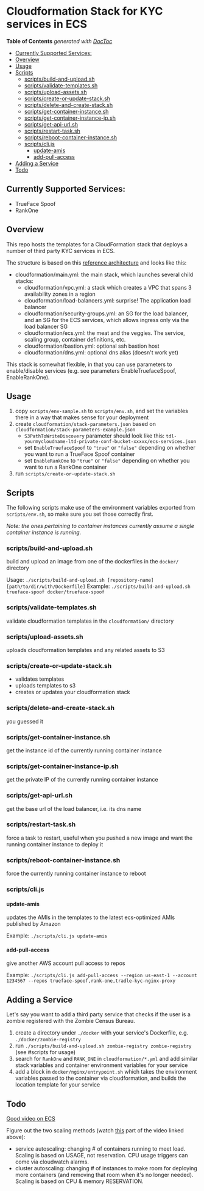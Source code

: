 # Cloudformation Stack for KYC services in ECS

<!-- START doctoc generated TOC please keep comment here to allow auto update -->
<!-- DON'T EDIT THIS SECTION, INSTEAD RE-RUN doctoc TO UPDATE -->
**Table of Contents**  *generated with [DocToc](https://github.com/thlorenz/doctoc)*

- [Currently Supported Services:](#currently-supported-services)
- [Overview](#overview)
- [Usage](#usage)
- [Scripts](#scripts)
  - [scripts/build-and-upload.sh](#scriptsbuild-and-uploadsh)
  - [scripts/validate-templates.sh](#scriptsvalidate-templatessh)
  - [scripts/upload-assets.sh](#scriptsupload-assetssh)
  - [scripts/create-or-update-stack.sh](#scriptscreate-or-update-stacksh)
  - [scripts/delete-and-create-stack.sh](#scriptsdelete-and-create-stacksh)
  - [scripts/get-container-instance.sh](#scriptsget-container-instancesh)
  - [scripts/get-container-instance-ip.sh](#scriptsget-container-instance-ipsh)
  - [scripts/get-api-url.sh](#scriptsget-api-urlsh)
  - [scripts/restart-task.sh](#scriptsrestart-tasksh)
  - [scripts/reboot-container-instance.sh](#scriptsreboot-container-instancesh)
  - [scripts/cli.js](#scriptsclijs)
    - [update-amis](#update-amis)
    - [add-pull-access](#add-pull-access)
- [Adding a Service](#adding-a-service)
- [Todo](#todo)

<!-- END doctoc generated TOC please keep comment here to allow auto update -->


## Currently Supported Services:

- TrueFace Spoof
- RankOne

## Overview

This repo hosts the templates for a CloudFormation stack that deploys a number of third party KYC services in ECS.

The structure is based on this [reference architecture](https://github.com/aws-samples/ecs-refarch-cloudformation) and looks like this:

- cloudformation/main.yml: the main stack, which launches several child stacks:
  - cloudformation/vpc.yml: a stack which creates a VPC that spans 3 availability zones in a region
  - cloudformation/load-balancers.yml: surprise! The application load balancer
  - cloudformation/security-groups.yml: an SG for the load balancer, and an SG for the ECS services, which allows ingress only via the load balancer SG
  - cloudformation/ecs.yml: the meat and the veggies. The service, scaling group, container definitions, etc.
  - cloudformation/bastion.yml: optional ssh bastion host
  - cloudformation/dns.yml: optional dns alias (doesn't work yet)

This stack is somewhat flexible, in that you can use parameters to enable/disable services (e.g. see parameters EnableTruefaceSpoof, EnableRankOne).

## Usage

1. copy `scripts/env-sample.sh` to `scripts/env.sh`, and set the variables there in a way that makes sense for your deployment
1. create `cloudformation/stack-parameters.json` based on `cloudformation/stack-parameters-example.json`  
    - `S3PathToWriteDiscovery` parameter should look like this: `tdl-yourmycloudname-ltd-private-conf-bucket-xxxxx/ecs-services.json`  
    - set `EnableTruefaceSpoof` to `"true"` or `"false"` depending on whether you want to run a TrueFace Spoof container  
    - set `EnableRankOne` to `"true"` or `"false"` depending on whether you want to run a RankOne container  
1. run `scripts/create-or-update-stack.sh`

## Scripts

The following scripts make use of the environment variables exported from `scripts/env.sh`, so make sure you set those correctly first. 

*Note: the ones pertaining to container instances currently assume a single container instance is running.*

### scripts/build-and-upload.sh

build and upload an image from one of the dockerfiles in the `docker/` directory

Usage: `./scripts/build-and-upload.sh [repository-name] [path/to/dir/with/Dockerfile]`
Example: `./scripts/build-and-upload.sh trueface-spoof docker/trueface-spoof`

### scripts/validate-templates.sh

validate cloudformation templates in the `cloudformation/` directory

### scripts/upload-assets.sh

uploads cloudformation templates and any related assets to S3

### scripts/create-or-update-stack.sh

- validates templates
- uploads templates to s3
- creates or updates your cloudformation stack

### scripts/delete-and-create-stack.sh

you guessed it

### scripts/get-container-instance.sh

get the instance id of the currently running container instance

### scripts/get-container-instance-ip.sh

get the private IP of the currently running container instance

### scripts/get-api-url.sh

get the base url of the load balancer, i.e. its dns name

### scripts/restart-task.sh

force a task to restart, useful when you pushed a new image and want the running container instance to deploy it

### scripts/reboot-container-instance.sh

force the currently running container instance to reboot

### scripts/cli.js

#### update-amis

updates the AMIs in the templates to the latest ecs-optimized AMIs published by Amazon

Example: `./scripts/cli.js update-amis`

#### add-pull-access

give another AWS account pull access to repos

Example: `./scripts/cli.js add-pull-access --region us-east-1 --account 1234567 --repos trueface-spoof,rank-one,tradle-kyc-nginx-proxy`

## Adding a Service

Let's say you want to add a third party service that checks if the user is a zombie registered with the Zombie Census Bureau.

1. create a directory under `./docker` with your service's Dockerfile, e.g. `./docker/zombie-registry`
2. run `./scripts/build-and-upload.sh zombie-registry zombie-registry` (see #scripts for usage)
3. search for `RankOne` and `RANK_ONE` in `cloudformation/*.yml` and add similar stack variables and container environment variables for your service
4. add a block in `docker/nginx/entrypoint.sh` which takes the environment variables passed to the container via cloudformation, and builds the location template for your service

## Todo

[Good video on ECS](https://www.youtube.com/watch?v=ncN47QMt7nw)

Figure out the two scaling methods (watch [this](https://youtu.be/ncN47QMt7nw?t=1279) part of the video linked above): 
- service autoscaling: changing # of containers running to meet load. Scaling is based on USAGE, not reservation. CPU usage triggers can come via cloudwatch alarms.
- cluster autoscaling: changing # of instances to make room for deploying more containers (and removing that room when it's no longer needed). Scaling is based on CPU & memory RESERVATION.
